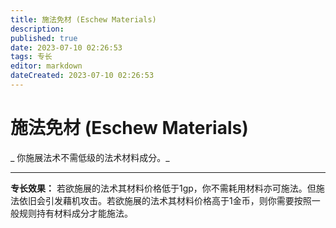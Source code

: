 ```yaml
---
title: 施法免材 (Eschew Materials)
description: 
published: true
date: 2023-07-10 02:26:53
tags: 专长
editor: markdown
dateCreated: 2023-07-10 02:26:53
---
```


# 施法免材 (Eschew Materials)

_ 你施展法术不需低级的法术材料成分。_

* * *

**专长效果：**
若欲施展的法术其材料价格低于1gp，你不需耗用材料亦可施法。但施法依旧会引发藉机攻击。若欲施展的法术其材料价格高于1金币，则你需要按照一般规则持有材料成分才能施法。

